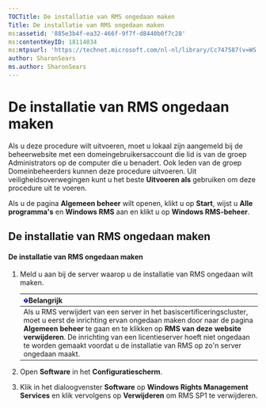 ```yaml
---
TOCTitle: De installatie van RMS ongedaan maken
Title: De installatie van RMS ongedaan maken
ms:assetid: '885e3b4f-ea32-466f-9f7f-d8440b0f7c28'
ms:contentKeyID: 18114034
ms:mtpsurl: 'https://technet.microsoft.com/nl-nl/library/Cc747587(v=WS.10)'
author: SharonSears
ms.author: SharonSears
---
```


De installatie van RMS ongedaan maken
=====================================

Als u deze procedure wilt uitvoeren, moet u lokaal zijn aangemeld bij de beheerwebsite met een domeingebruikersaccount die lid is van de groep Administrators op de computer die u benadert. Ook leden van de groep Domeinbeheerders kunnen deze procedure uitvoeren. Uit veiligheidsoverwegingen kunt u het beste **Uitvoeren als** gebruiken om deze procedure uit te voeren.

Als u de pagina **Algemeen beheer** wilt openen, klikt u op **Start**, wijst u **Alle programma's** en **Windows RMS** aan en klikt u op **Windows RMS-beheer**.

De installatie van RMS ongedaan maken
-------------------------------------

#### De installatie van RMS ongedaan maken

1.  Meld u aan bij de server waarop u de installatie van RMS ongedaan wilt maken.

    | ![](/security-updates/images/Cc747587.Important(WS.10).gif)Belangrijk                                                                                                                                                                                                                                                                                         |
    |--------------------------------------------------------------------------------------------------------------------------------------------------------------------------------------------------------------------------------------------------------------------------------------------------------------------------------------------------------------------------|
    | Als u RMS verwijdert van een server in het basiscertificeringscluster, moet u eerst de inrichting ervan ongedaan maken door naar de pagina **Algemeen beheer** te gaan en te klikken op **RMS van deze website verwijderen**. De inrichting van een licentieserver hoeft niet ongedaan te worden gemaakt voordat u de installatie van RMS op zo'n server ongedaan maakt. |

2.  Open **Software** in het **Configuratiescherm**.

3.  Klik in het dialoogvenster **Software** op **Windows Rights Management Services** en klik vervolgens op **Verwijderen** om RMS SP1 te verwijderen.
